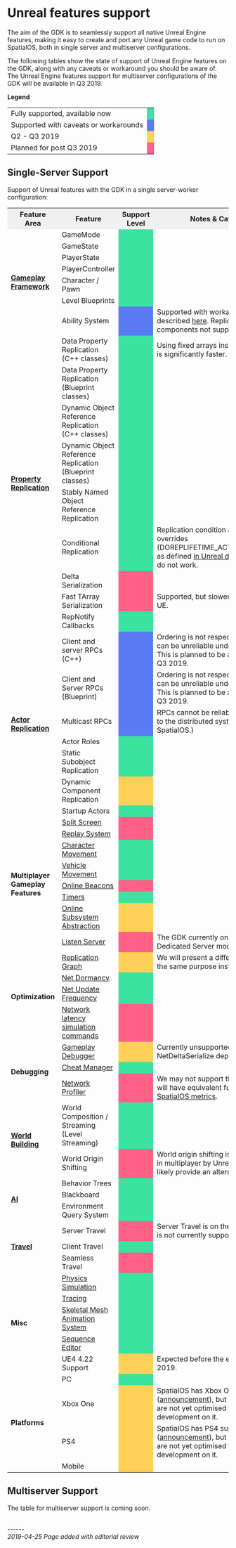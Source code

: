 # Unreal features support 

The aim of the GDK is to seamlessly support all native Unreal Engine features, making it easy to create and port any Unreal game code to run on SpatialOS, both in single server and multiserver configurations.

The following tables show the state of support of Unreal Engine features on the GDK, along with any caveats or workaround you should be aware of. The Unreal Engine features support for multiserver configurations of the GDK will be available in Q3 2019.

<style type="text/css">
    th {
        vertical-align:middle;
    }

    td {
        vertical-align:middle;
    }

    .supported {
        background-color: #3BE2A0;
    }

    .caveats {
        background-color:#597CF4;
    }

    .indev {
        background-color:#FFD058;
    }

    .roadmap {
        background-color:#FF6187;
    }

    /* .na {
        background-color:#808080;
    } */
</style>

**Legend**

<table >
    <tr>
        <td>Fully supported, available now</td>
        <td class="supported"></td>
    <tr>
        <td>Supported with caveats or workarounds</td>
        <td class="caveats"></td>
    </tr>
        <td>Q2 - Q3 2019</td>
        <td class="indev"></td>
    </tr>
        <td>Planned for post Q3 2019</td>
        <td class="roadmap"></td>
    </tr>
    <!-- </tr>
        <td>Not applicable, or not planned to be delivered</td>
        <td class="na"></td>
    </tr> -->
</table>

## Single-Server Support

Support of Unreal features with the GDK in a single server-worker configuration:

<table style="width:100%">
  <tr style="background-color:#f0f0f0;">
    <th>Feature Area</th>
    <th style="width:25%">Feature</th>
    <th style="width:2%;">Support Level</th>
    <th>Notes & Caveats</th>
  </tr>
  
  <!-- ------ Gameplay Framework ------ -->

  <tr>
    <td rowspan="7"><a href="https://docs.unrealengine.com/en-us/Gameplay/Framework"><b>Gameplay Framework<b></a></td>
    <td>GameMode</td>
    <td class="supported"></td>
    <td></td>
  </tr>
  <tr>
    <td>GameState</td>
    <td class="supported"></td>
    <td></td>
  </tr>
  <tr>
    <td>PlayerState</td>
    <td class="supported"></td>
    <td></td>
  </tr>
  <tr>
    <td>PlayerController</td>
   <td class="supported"></td>
    <td></td>
  </tr>
  <tr>
    <td>Character / Pawn</td>
    <td class="supported"></td>
    <td></td>
  </tr>
  <tr>
    <td>Level Blueprints</td>
    <td class="supported"></td>
    <td></td>
  </tr>
  <tr>
    <td>Ability System</td>
    <td class="caveats"></td>
    <td>Supported with workarounds described <a href="{{urlRoot}}/content/ability-system">here</a>. Replicated ability components not supported.</td>
  </tr>

  <!-- ------ Property Replication ------ -->
  
   <tr>
    <td rowspan="9"><a href="https://docs.unrealengine.com/en-us/Gameplay/Networking/Actors/Properties"><b>Property Replication<b></a></td>
    <td>Data Property Replication (C++ classes)</td>
    <td class="supported"></td>
    <td>Using fixed arrays instead of TArrays is significantly faster.</td>
  </tr>
  <tr>
    <td>Data Property Replication (Blueprint classes)</td>
    <td class="supported"></td>
    <td></td>
  </tr>
  <tr>
    <td>Dynamic Object Reference Replication (C++ classes)</td>
    <td class="supported"></td>
    <td></td>
  </tr>
  <tr>
    <td>Dynamic Object Reference Replication (Blueprint classes)</td>
   <td class="supported"></td>
    <td></td>
  </tr>
  <tr>
    <td>Stably Named Object Reference Replication</td>
    <td class="supported"></td>
    <td></td>
  </tr>
  <tr>
    <td>Conditional Replication</td>
    <td class="supported"></td>
    <td>Replication condition active overrides (DOREPLIFETIME_ACTIVE_OVERRIDE as defined  <a href="https://docs.unrealengine.com/en-us/Gameplay/Networking/Actors/Properties/Conditions">in Unreal documentation</a>) do not work.</td>
  </tr>
  <tr>
    <td>Delta Serialization</td>
    <td class="roadmap"></td>
    <td></td>
  </tr>
    <tr>
    <td>Fast TArray Serialization</td>
    <td class="roadmap"></td>
    <td>Supported, but slower than native UE.</td>
  </tr>
  <tr>
    <td>RepNotify Callbacks</td>
    <td class="supported"></td>
    <td></td>
  </tr>

<!-- ------ Actor Replication ------ -->
  
   <tr>
    <td rowspan="7"><b><a href="https://docs.unrealengine.com/en-us/Gameplay/Networking/Actors">Actor Replication</a><b></td>
    <td>Client and server RPCs (C++)</td>
    <td class="caveats"></td>
    <td>Ordering is not respected, and RPCs can be unreliable under heavy load. This is planned to be addressed in Q3 2019.</td>
  </tr>
  <tr>
    <td>Client and Server RPCs (Blueprint)</td>
    <td class="caveats"></td>
    <td>Ordering is not respected, and RPCs can be unreliable under heavy load. This is planned to be addressed in Q3 2019.</td>
  </tr>
  <tr>
    <td>Multicast RPCs</td>
    <td class="caveats"></td>
    <td>RPCs cannot be reliable. (This is due to the distributed systems nature of SpatialOS.)</td>
  </tr>
  <tr>
    <td>Actor Roles</td>
   <td class="supported"></td>
    <td></td>
  </tr>
  <tr>
    <td>Static Subobject Replication</td>
    <td class="supported"></td>
    <td></td>
  </tr>
  <tr>
    <td>Dynamic Component Replication</td>
    <td class="indev"></td>
    <td></td>
  </tr>
  <tr>
    <td>Startup Actors</td>
    <td class="supported"></td>
    <td></td>

<!-- ------ Multiplayer Gameplay Features ------ -->

 <tr>
    <td rowspan="8"><b>Multiplayer Gameplay Features<b></td>
    <td><a href="https://docs.unrealengine.com/en-us/Engine/Rendering/ParticleSystems/Optimization/SplitScreen">Split Screen</a></td>
    <td class="roadmap"></td>
    <td></td>
  </tr>
  <tr>
    <td><a href="https://docs.unrealengine.com/en-us/Engine/Replay">Replay System</a></td>
    <td class="roadmap"></td>
    <td></td>
  </tr>
  <tr>
    <td><a href="https://docs.unrealengine.com/en-US/Gameplay/Networking/CharacterMovementComponent">Character Movement</a></td>
    <td class="supported"></td>
    <td></td>
  </tr>
  <tr>
    <td><a href="https://docs.unrealengine.com/en-us/Engine/Physics/Vehicles">Vehicle Movement</a></td>
   <td class="supported"></td>
    <td></td>
  </tr>
  <tr>
    <td><a href="https://docs.unrealengine.com/en-us/Gameplay/Networking/OnlineBeacons">Online Beacons</a></td>
    <td class="roadmap"></td>
    <td></td>
  </tr>
  <tr>
    <td><a href="https://docs.unrealengine.com/en-us/Programming/UnrealArchitecture/Timers">Timers</a></td>
    <td class="supported"></td>
    <td></td>
  </tr>
  <tr>
    <td><a href="https://docs.unrealengine.com/en-us/Programming/Online">Online Subsystem Abstraction</a></td>
    <td class="indev"></td>
    <td></td>
   </tr> 
  <tr>
    <td><a href="https://docs.unrealengine.com/en-us/Gameplay/Networking/Server">Listen Server</a></td>
    <td class="roadmap"></td>
    <td>The GDK currently only supports Dedicated Server mode.</td>
  </tr>    

<!-- ------ Optimization ------ -->

 <tr>
    <td rowspan="4"><b>Optimization<b></td>
    <td><a href="https://docs.unrealengine.com/en-us/Engine/Networking/ReplicationGraph">Replication Graph</a></td>
    <td class="indev"></td>
    <td>We will present a different system for the same purpose instead.</td>
  </tr>
  <tr>
    <td><a href="https://docs.unrealengine.com/en-US/Gameplay/Networking/Actors/ReplicationFlow">Net Dormancy</a></td>
    <td class="supported"></td>
    <td></td>
  </tr>
  <tr>
    <td><a href="https://docs.unrealengine.com/en-US/Gameplay/Networking/Actors/ReplicationFlow">Net Update Frequency</a></td>
    <td class="supported"></td>
    <td></td>
  </tr>
  <tr>
    <td><a href="https://www.unrealengine.com/en-US/blog/finding-network-based-exploits">Network latency simulation commands</td>
    <td class="roadmap"></td>
    <td></td>
   </tr> 

<!-- ------ Debugging ------ -->

 <tr>
    <td rowspan="3"><b>Debugging<b></td>
    <td><a href="https://docs.unrealengine.com/en-us/Gameplay/Tools/GameplayDebugger">Gameplay Debugger</a></td>
    <td class="indev"></td>
    <td>Currently unsupported due to NetDeltaSerialize dependency.</td>
  </tr>
  <tr>
    <td><a href="https://api.unrealengine.com/INT/BlueprintAPI/CheatManager/index.html">Cheat Manager</a></td>
    <td class="supported"></td>
    <td></td>
  </tr>
  <tr>
    <td><a href="https://docs.unrealengine.com/en-us/Gameplay/Tools/NetworkProfiler">Network Profiler</td>
    <td class="roadmap"></td>
    <td>We may not support this tool fully but will have equivalent functionality in <a href="https://docs.improbable.io/reference/13.7/shared/operate/metrics"> SpatialOS metrics</a>.</td>
  </tr>

<!-- ------ World Building ------ -->

 <tr>
    <td rowspan="2"><a href="https://docs.unrealengine.com/en-us/Engine/LevelStreaming/WorldBrowser"><b>World Building<b></a></td>
    <td>World Composition / Streaming (Level Streaming)</td>
    <td class="supported"></td>
    <td></td>
  </tr>
  <tr>
    <td>World Origin Shifting</td>
    <td class="roadmap"></td>
    <td>World origin shifting is not supported in multiplayer by Unreal. We will likely provide an alternate solution.</td>
</tr>

<!-- ------ AI ------ -->

 <tr>
    <td rowspan="3"><a href="https://docs.unrealengine.com/en-us/Gameplay/AI"><b>AI<b></td>
    <td>Behavior Trees</td>
    <td class="supported"></td>
    <td></td>
  </tr>
  <tr>
    <td>Blackboard</td>
    <td class="supported"></td>
    <td></td>
</tr>
  <tr>
    <td>Environment Query System</td>
    <td class="supported"></td>
    <td></td>
</tr>

<!-- ------ Travel ------ -->

 <tr>
    <td rowspan="3"><a href="https://docs.unrealengine.com/en-us/Gameplay/Networking/Travelling"><b>Travel<b></a></td>
    <td>Server Travel</td>
    <td class="roadmap"></td>
    <td>Server Travel is on the <a href="https://github.com/spatialos/UnrealGDK/projects/1#card-22461878"> roadmap</a> but is not currently supported.</td>
  </tr>
  <tr>
    <td>Client Travel</td>
    <td class="supported"></td>
    <td></td>
</tr>
  <tr>
    <td>Seamless Travel</td>
    <td class="roadmap"></td>
    <td></td>
</tr>

<!-- ------ Misc ------ -->

 <tr>
    <td rowspan="5"><b>Misc<b></td>
    <td><a href="https://docs.unrealengine.com/en-us/Engine/Physics">Physics Simulation</a></td>
    <td class="supported"></td>
    <td></td>
  </tr>
  <tr>
    <td><a href="https://docs.unrealengine.com/en-us/Engine/Physics/Tracing">Tracing</a></td>
    <td class="supported"></td>
    <td></td>
</tr>
  <tr>
    <td><a href="https://docs.unrealengine.com/en-us/Engine/Animation">Skeletal Mesh Animation System</a></td>
    <td class="supported"></td>
    <td></td>
</tr>
  <tr>
    <td><a href="https://docs.unrealengine.com/Engine/Sequencer">Sequence Editor</td>
    <td class="supported"></td>
    <td></td>
</tr>
  <tr>
    <td>UE4 4.22 Support</td>
    <td class="indev"></td>
    <td>Expected before the end of June 2019.</td>
</tr>

<!-- ------ Platforms ------ -->

 <tr>
    <td rowspan="5"><b>Platforms<b></td>
    <td>PC</td>
    <td class="supported"></td>
    <td></td>
  </tr>
  <tr>
    <td>Xbox One</td>
    <td class="indev"></td>
    <td>SpatialOS has Xbox One support (<a href="https://improbable.io/blog/spatialos-now-supports-xbox-one-and-playstation-4-development">announcement</a>), but GDK workflows are not yet optimised for development on it.</td>
  </tr>
  <tr>
    <td>PS4</td>
    <td class="indev"></td>
    <td>SpatialOS has PS4 support (<a href="https://improbable.io/blog/spatialos-now-supports-xbox-one-and-playstation-4-development">announcement</a>), but GDK workflows are not yet optimised for development on it.</td></tr>
  <tr>
    <td>Mobile</td>
    <td class="indev"></td>
    <td></td>
</tr>

</table>

## Multiserver Support

The table for multiserver support is coming soon. 



<br/>------<br/>
_2019-04-25 Page added with editorial review_
